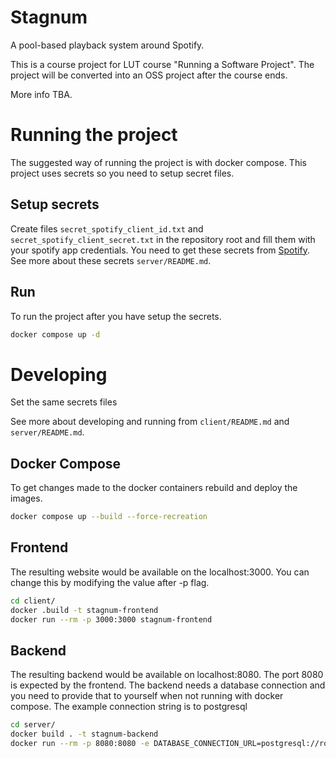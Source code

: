 # Stagnum

A pool-based playback system around Spotify.

This is a course project for LUT course "Running a Software Project". The project will be
converted into an OSS project after the course ends.

More info TBA.

# Running the project
The suggested way of running the project is with docker compose. This project uses secrets so you need to setup secret files.

## Setup secrets
Create files `secret_spotify_client_id.txt` and `secret_spotify_client_secret.txt` in the repository root and fill 
them with your spotify app credentials. You need to get these secrets from [Spotify](https://developer.spotify.com/dashboard). 
See more about these secrets `server/README.md`.

## Run
To run the project after you have setup the secrets.

```bash
docker compose up -d
```


# Developing
Set the same secrets files

See more about developing and running from `client/README.md` and `server/README.md`.

## Docker Compose
To get changes made to the docker containers rebuild and deploy the images.

```bash
docker compose up --build --force-recreation
```

## Frontend
The resulting website would be available on the localhost:3000. You can change this by modifying the value after -p flag. 
```bash
cd client/
docker .build -t stagnum-frontend
docker run --rm -p 3000:3000 stagnum-frontend
```

## Backend
The resulting backend would be available on localhost:8080. The port 8080 is expected by the frontend. The backend needs a database connection and you need to provide that to yourself when not running with docker compose. The example connection string is to postgresql

```bash
cd server/
docker build . -t stagnum-backend
docker run --rm -p 8080:8080 -e DATABASE_CONNECTION_URL=postgresql://root:pass@database:5432/data stagnum-backend
```
